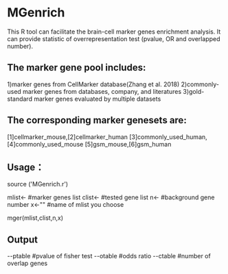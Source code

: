 # MGenrich 
This R tool can facilitate the brain-cell marker genes enrichment analysis. It can provide statistic of overrepresentation test (pvalue, OR and overlapped number). 

## The marker gene pool includes:
1)marker genes from CellMarker database(Zhang et al. 2018)
2)commonly-used marker genes from databases, company, and literatures
3)gold-standard marker genes evaluated by multiple datasets

## The corresponding marker genesets are:
[1]cellmarker_mouse,[2]cellmarker_human
[3]commonly_used_human,[4]commonly_used_mouse
[5]gsm_mouse,[6]gsm_human

## Usage：
source ('MGenrich.r')

mlist<- #marker genes list
clist<- #tested gene list
n<-  #background gene number
x<-"" #name of mlist you choose

mger(mlist,clist,n,x)

## Output
--ptable #pvalue of fisher test 
--otable #odds ratio
--ctable #number of overlap genes
